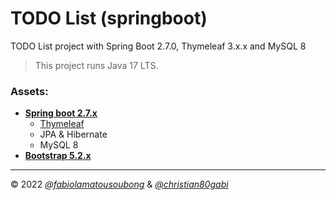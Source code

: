 # TODO List (springboot)
TODO List project with Spring Boot 2.7.0, Thymeleaf 3.x.x and MySQL 8

> This project runs Java 17 LTS. 

### Assets:
- **[Spring boot 2.7.x](https://start.spring.io/)**
  - [Thymeleaf](https://www.thymeleaf.org/)
  - JPA & Hibernate
  - MySQL 8
- **[Bootstrap 5.2.x](https://getbootstrap.com/docs/5.1/getting-started/introduction/)**

---

© 2022 _[@fabiolamatousoubong](https://github.com/fabiolamatousoubong)_ & _[@christian80gabi](https://github.com/christian80gabi)_
